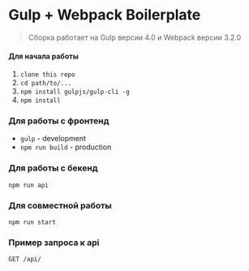 # Gulp + Webpack Boilerplate

> Сборка работает на Gulp версии 4.0 и Webpack версии 3.2.0

#### Для начала работы

1. ```clone this repo```
2. ```cd path/to/...```
3. ```npm install gulpjs/gulp-cli -g```
4. ```npm install```  


### Для работы с фронтенд
- ```gulp``` - development
- ```npm run build``` - production

### Для работы с бекенд
```npm run api```

### Для совместной работы
```npm run start```

### Пример запроcа к api
```GET /api/```

